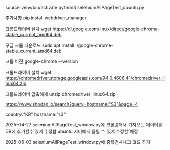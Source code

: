 
source venv/bin/activate
python3 seleniumAllPageTest_ubuntu.py

추가사항
pip install webdriver_manager

크롬드라이버 설치
wget https://dl.google.com/linux/direct/google-chrome-stable_current_amd64.deb 

구글 크롬 다운로드
sudo apt install ./google-chrome-stable_current_amd64.deb 

크롬 버전
google-chrome --version

크롬드라이버 설치
wget https://chromedriver.storage.googleapis.com/94.0.4606.41/chromedriver_linux64.zip

크롬드라이버 압축해제
unzip chromedriver_linux64.zip


https://www.shodan.io/search?query=hostname:"S3"&page=4

country:"KR" hostname:"s3"


2025-04-27
seleniumAllPageTest_window.py에
크롤링해서 가져오는 데이터를 DB에 추가할수 있게 수정함
ubuntu 서버에서 돌릴 수 있게 수정할 예정

2025-05-03
seleniumAllPageTest_window.py에 중복검사체크 코드 추가

